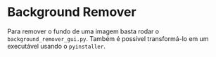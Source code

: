 # Background Remover

Para remover o fundo de uma imagem basta rodar o `background_remover_gui.py`.
Também é possível transformá-lo em um executável usando o `pyinstaller`.
